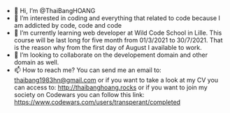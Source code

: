 - 👋 Hi, I’m @ThaiBangHOANG
- 👀 I’m interested in coding and everything that related to code because I am addicted by code, code and code
- 🌱 I’m currently learning web developer at Wild Code School in Lille. This course will be last long for five month from 01/3/2021 to 30/7/2021. That is the reason why from the first day of August I available to work.
- 💞️ I’m looking to collaborate on the developement domain and other domain as well.
- 📫 How to reach me? You can send me an email to: thaibang1983hn@gmail.com or if you want to take a look at my CV you can access to: http://thaibanghoang.rocks
or if you want to join my society on Codewars you can follow this link: https://www.codewars.com/users/transperant/completed
<!---
ThaiBangHOANG/ThaiBangHOANG is a ✨ special ✨ repository because its `README.md` (this file) appears on your GitHub profile.
You can click the Preview link to take a look at your changes.
--->
